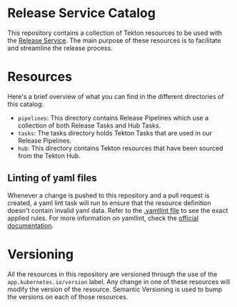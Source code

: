 # Release Service Catalog

This repository contains a collection of Tekton resources to be used with the
[Release Service](https://github.com/konflux-ci/release-service). The main purpose of these
resources is to facilitate and streamline the release process.

# Resources
Here's a brief overview of what you can find in the different directories of this catalog:

* `pipelines`: This directory contains Release Pipelines which use a collection of both Release Tasks and Hub Tasks.
* `tasks`: The tasks directory holds Tekton Tasks that are used in our Release Pipelines.
* `hub`: This directory contains Tekton resources that have been sourced from the Tekton Hub.

## Linting of yaml files

Whenever a change is pushed to this repository and a pull request is created, a yaml lint task will run to ensure that the
resource definition doesn't contain invalid yaml data. Refer to the [.yamllint file](.yamllint) to see the exact applied
rules. For more information on yamllint, check the [official documentation](https://yamllint.readthedocs.io/en/stable).

# Versioning

All the resources in this repository are versioned through the use of the `app.kubernetes.io/version` label. Any change
in one of these resources will modify the version of the resource. Semantic Versioning is used to bump the versions on each
of those resources.
